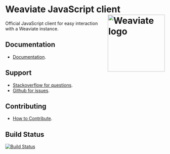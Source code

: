 # Weaviate JavaScript client <img alt='Weaviate logo' src='https://raw.githubusercontent.com/semi-technologies/weaviate/19de0956c69b66c5552447e84d016f4fe29d12c9/docs/assets/weaviate-logo.png' width='180' align='right' />

Official JavaScript client for easy interaction with a Weaviate instance.

## Documentation

- [Documentation](https://weaviate.io/developers/weaviate/current/client-libraries/javascript).

## Support

- [Stackoverflow for questions](https://stackoverflow.com/questions/tagged/weaviate).
- [Github for issues](https://github.com/weaviate/weaviate-javascript-client/issues).

## Contributing

- [How to Contribute](https://github.com/weaviate/weaviate-javascript-client/blob/main/CONTRIBUTE.md).

## Build Status

[![Build Status](https://github.com/weaviate/weaviate-javascript-client/actions/workflows/.github/workflows/tests.yaml/badge.svg?branch=main)](https://github.com/weaviate/weaviate-javascript-client/actions/workflows/.github/workflows/tests.yaml)
